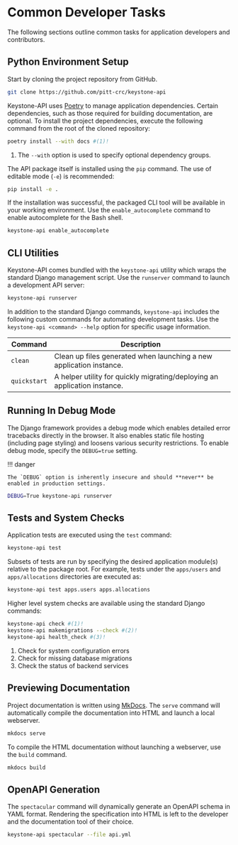 # Common Developer Tasks

The following sections outline common tasks for application developers and contributors.

## Python Environment Setup

Start by cloning the project repository from GitHub.

```bash
git clone https://github.com/pitt-crc/keystone-api
```

Keystone-API uses [Poetry](https://python-poetry.org/docs/) to manage application dependencies.
Certain dependencies, such as those required for building documentation, are optional.
To install the project dependencies, execute the following command from the root of the cloned repository:

```bash
poetry install --with docs #(1)!
```

1. The `--with` option is used to specify optional dependency groups.

The API package itself is installed using the `pip` command.
The use of editable mode (`-e`) is recommended:

```bash
pip install -e .
```

If the installation was successful, the packaged CLI tool will be available in your working environment.
Use the `enable_autocomplete` command to enable autocomplete for the Bash shell.

```bash
keystone-api enable_autocomplete
```

## CLI Utilities

Keystone-API comes bundled with the `keystone-api` utility which wraps the standard Django management script.
Use the `runserver` command to launch a development API server:

```bash
keystone-api runserver
```

In addition to the standard Django commands, `keystone-api` includes the following custom commands for automating development tasks.
Use the `keystone-api <command> --help` option for specific usage information.

| Command                   | Description                                                                              |
|---------------------------|------------------------------------------------------------------------------------------|
| `clean`                   | Clean up files generated when launching a new application instance.                      |
| `quickstart`              | A helper utility for quickly migrating/deploying an application instance.                |

## Running In Debug Mode

The Django framework provides a debug mode which enables detailed error tracebacks directly in the browser.
It also enables static file hosting (including page styling) and loosens various security restrictions.
To enable debug mode, specify the `DEBUG=true` setting.

!!! danger

    The `DEBUG` option is inherently insecure and should **never** be enabled in production settings.

```bash
DEBUG=True keystone-api runserver
```

## Tests and System Checks

Application tests are executed using the `test` command:

```bash
keystone-api test
```

Subsets of tests are run by specifying the desired application module(s) relative to the package root.
For example, tests under the `apps/users` and `apps/allocations` directories are executed as:

```bash
keystone-api test apps.users apps.allocations
```

Higher level system checks are available using the standard Django commands:

```bash
keystone-api check #(1)! 
keystone-api makemigrations --check #(2)! 
keystone-api health_check #(3)! 
```

1. Check for system configuration errors
2. Check for missing database migrations
3. Check the status of backend services

## Previewing Documentation

Project documentation is written using [MkDocs](https://www.mkdocs.org/).
The `serve` command will automatically compile the documentation into HTML and launch a local webserver.

```bash
mkdocs serve
```

To compile the HTML documentation without launching a webserver, use the `build` command.

```bash
mkdocs build
```

## OpenAPI Generation

The `spectacular` command will dynamically generate an OpenAPI schema in YAML format.
Rendering the specification into HTML is left to the developer and the documentation tool of their choice.

```bash
keystone-api spectacular --file api.yml
```
